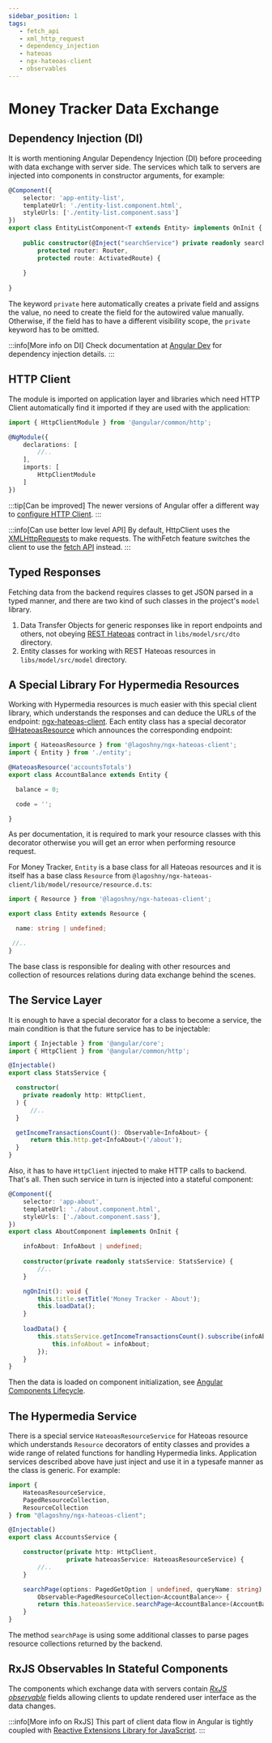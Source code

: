 ```yaml
---
sidebar_position: 1
tags:
   - fetch_api
   - xml_http_request
   - dependency_injection
   - hateoas
   - ngx-hateoas-client
   - observables
---
```


# Money Tracker Data Exchange

## Dependency Injection (DI)

It is worth mentioning Angular Dependency Injection (DI) before proceeding with
data exchange with server side. The services which talk to servers are injected into components
in constructor arguments, for example:

````typescript jsx title="libs/shared-components/src/lib/components/entity-list/entity-list.component.ts"
@Component({
    selector: 'app-entity-list',
    templateUrl: './entity-list.component.html',
    styleUrls: ['./entity-list.component.sass']
})
export class EntityListComponent<T extends Entity> implements OnInit {
    
    public constructor(@Inject("searchService") private readonly searchService: SearchService<T>,
        protected router: Router,
        protected route: ActivatedRoute) {
        
    }
    
}

````
The keyword `private` here automatically creates a private field and assigns the value,
no need to create the field for the autowired value manually. Otherwise, if the field has to have a different
visibility scope, the `private` keyword has to be omitted.

:::info[More info on DI]
Check documentation at [Angular Dev](https://angular.dev/guide/di) for dependency injection
details.
:::

## HTTP Client

The module is imported on application layer and libraries which need HTTP Client automatically
find it imported if they are used with the application:

````typescript title="apps/money-tracker-ui/src/app/app.module.ts"
import { HttpClientModule } from '@angular/common/http';

@NgModule({
    declarations: [
        //..   
    ],
    imports: [
        HttpClientModule
    ]
})
````
:::tip[Can be improved]
The newer versions of Angular offer a different way to
[configure HTTP Client](https://angular.dev/guide/http/setup#httpclientmodule-based-configuration).
:::

:::info[Can use better low level API]
By default, HttpClient uses the [XMLHttpRequests](https://developer.mozilla.org/en-US/docs/Web/API/XMLHttpRequest)
to make requests. The withFetch feature switches the client to use the [fetch API](https://www.w3schools.com/js/js_api_fetch.asp)
instead.
:::

## Typed Responses

Fetching data from the backend requires classes to get JSON parsed in a typed manner, and there are
two kind of such classes in the project's `model` library.

1. Data Transfer Objects for generic responses like in report endpoints and others,
   not obeying [REST Hateoas](https://en.wikipedia.org/wiki/HATEOAS) contract in `libs/model/src/dto` directory.
2. Entity classes for working with REST Hateoas resources in `libs/model/src/model` directory.

## A Special Library For Hypermedia Resources

Working with Hypermedia resources is much easier with this special client library, which understands the responses and
can deduce the URLs of the endpoint: [ngx-hateoas-client](https://github.com/lagoshny/ngx-hateoas-client).
Each entity class has a special decorator [@HateoasResource](https://github.com/lagoshny/ngx-hateoas-client) which announces
the corresponding endpoint:

````typescript title="libs/model/src/model/account-balance.ts"
import { HateoasResource } from '@lagoshny/ngx-hateoas-client';
import { Entity } from './entity';

@HateoasResource('accountsTotals')
export class AccountBalance extends Entity {

  balance = 0;

  code = '';

}
````
As per documentation, it is required to mark your resource
classes with this decorator otherwise you will get an error when performing resource request.

For Money Tracker, `Entity` is a base class for all Hateoas resources and it is itself
has a base class `Resource` from `@lagoshny/ngx-hateoas-client/lib/model/resource/resource.d.ts`:

````typescript title="libs/model/src/model/entity.ts"
import { Resource } from '@lagoshny/ngx-hateoas-client';

export class Entity extends Resource {

  name: string | undefined;

 //..
}

````
The base class is responsible for dealing with other resources and collection of
resources relations during data exchange behind the scenes.

## The Service Layer

It is enough to have a special decorator for a class to become a service, the main
condition is that the future service has to be injectable:

````typescript title="apps/money-tracker-ui/src/app/about/about.component.ts"
import { Injectable } from '@angular/core';
import { HttpClient } from '@angular/common/http';

@Injectable()
export class StatsService {

  constructor(
    private readonly http: HttpClient,
  ) {
      //..
  }

  getIncomeTransactionsCount(): Observable<InfoAbout> {
      return this.http.get<InfoAbout>('/about');
  }
}

````

Also, it has to have `HttpClient` injected to make HTTP calls to backend. That's all.
Then such service in turn is injected into a stateful component:

````typescript title="apps/money-tracker-ui/src/app/about/about.component.ts"
@Component({
    selector: 'app-about',
    templateUrl: './about.component.html',
    styleUrls: ['./about.component.sass'],
})
export class AboutComponent implements OnInit {

    infoAbout: InfoAbout | undefined;
    
    constructor(private readonly statsService: StatsService) {
        //..
    }

    ngOnInit(): void {
        this.title.setTitle('Money Tracker - About');
        this.loadData();
    }
    
    loadData() {
        this.statsService.getIncomeTransactionsCount().subscribe(infoAbout => {
            this.infoAbout = infoAbout;
        });
    }
}
````
Then the data is loaded on component initialization,
see [Angular Components Lifecycle](https://angular.dev/guide/components/lifecycle#).

## The Hypermedia Service

There is a special service `HateoasResourceService` for Hateoas resource which understands `Resource` decorators of
entity classes and provides a wide range of related functions for
handling Hypermedia links. Application services described above have just inject and
use it in a typesafe manner as the class is generic. For example:

````typescript title="libs/shared-components/src/lib/service/accounts.service.ts"
import { 
    HateoasResourceService,
    PagedResourceCollection,
    ResourceCollection
} from "@lagoshny/ngx-hateoas-client";

@Injectable()
export class AccountsService {

    constructor(private http: HttpClient,
                private hateoasService: HateoasResourceService) {
        //..
    }

    searchPage(options: PagedGetOption | undefined, queryName: string):
        Observable<PagedResourceCollection<AccountBalance>> {
        return this.hateoasService.searchPage<AccountBalance>(AccountBalance, queryName, options);
    }
}
````
The method `searchPage` is using some additional classes to parse pages resource
collections returned by the backend.

## RxJS Observables In Stateful Components

The components which exchange data with servers contain [<i>RxJS observable</i>](https://rxjs.dev/guide/observable) fields allowing
clients to update rendered user interface as the data changes.

:::info[More info on RxJS]
This part of client data flow in Angular is tightly coupled
with [Reactive Extensions Library for JavaScript](https://rxjs.dev/).
:::
